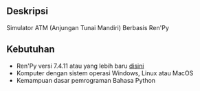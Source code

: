 ## Deskripsi
Simulator ATM (Anjungan Tunai Mandiri) Berbasis Ren'Py

## Kebutuhan

*   Ren'Py versi 7.4.11 atau yang lebih baru [disini](https://renpy.org/)
*   Komputer dengan sistem operasi Windows, Linux atau MacOS
*   Kemampuan dasar pemrograman Bahasa Python

